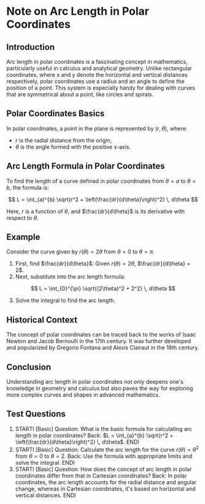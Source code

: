 # Note on Arc Length in Polar Coordinates

## Introduction
Arc length in polar coordinates is a fascinating concept in mathematics, particularly useful in calculus and analytical geometry. Unlike rectangular coordinates, where x and y denote the horizontal and vertical distances respectively, polar coordinates use a radius and an angle to define the position of a point. This system is especially handy for dealing with curves that are symmetrical about a point, like circles and spirals.

## Polar Coordinates Basics
In polar coordinates, a point in the plane is represented by $(r, \theta)$, where:
- $r$ is the radial distance from the origin,
- $\theta$ is the angle formed with the positive x-axis.

## Arc Length Formula in Polar Coordinates
To find the length of a curve defined in polar coordinates from $\theta = a$ to $\theta = b$, the formula is:

$$
L = \int_{a}^{b} \sqrt{r^2 + \left(\frac{dr}{d\theta}\right)^2} \, d\theta
$$

Here, $r$ is a function of $\theta$, and $\frac{dr}{d\theta}$ is its derivative with respect to $\theta$.

## Example
Consider the curve given by $r(\theta) = 2\theta$ from $\theta = 0$ to $\theta = \pi$.

1. First, find $\frac{dr}{d\theta}$: Given $r(\theta) = 2\theta$, $\frac{dr}{d\theta} = 2$.
2. Next, substitute into the arc length formula:

$$
L = \int_{0}^{\pi} \sqrt{(2\theta)^2 + 2^2} \, d\theta
$$

3. Solve the integral to find the arc length.

## Historical Context
The concept of polar coordinates can be traced back to the works of Isaac Newton and Jacob Bernoulli in the 17th century. It was further developed and popularized by Gregorio Fontana and Alexis Clairaut in the 18th century.

## Conclusion
Understanding arc length in polar coordinates not only deepens one's knowledge in geometry and calculus but also paves the way for exploring more complex curves and shapes in advanced mathematics.

## Test Questions
1. STARTI [Basic] Question: What is the basic formula for calculating arc length in polar coordinates? Back: $L = \int_{a}^{b} \sqrt{r^2 + \left(\frac{dr}{d\theta}\right)^2} \, d\theta$. ENDI
2. STARTI [Basic] Question: Calculate the arc length for the curve $r(\theta) = \theta^2$ from $\theta = 0$ to $\theta = 2$. Back: Use the formula with appropriate limits and solve the integral. ENDI
3. STARTI [Basic] Question: How does the concept of arc length in polar coordinates differ from that in Cartesian coordinates? Back: In polar coordinates, the arc length accounts for the radial distance and angular change, whereas in Cartesian coordinates, it's based on horizontal and vertical distances. ENDI